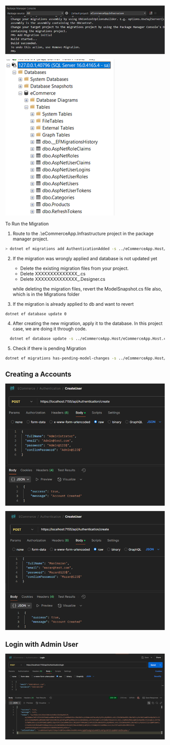

![alt text](image.png)

![alt text](image-1.png)

To Run the Migration
1. Route to the .\eCommerceApp.Infrastructure project in the package manager project.

```bash
> dotnet ef migrations add AuthenticationAdded -s ../eCommerceApp.Host/eCommerceApp.Host.csproj
```

2. If the migration was wrongly applied and database is not updated yet
   - Delete the existing migration files from your project.
   - Delete XXXXXXXXXXXXXX_<wrongmigrationname>.cs
   - Delete XXXXXXXXXXXXXX_<wrongmigrationname>.Designer.cs

   while deleting the migration files, revert the ModelSnapshot.cs file also, which is in the Migrations folder

3. If the migration is already applied to db and want to revert

```bash
dotnet ef database update 0
```
4. After creating the new migration, apply it to the database. In this project case, we are doing it through code. 
```bash
  dotnet ef database update -s ../eCommerceApp.Host/eCommerceApp.Host.csproj
```

5. Check if there is pending Migration
```bash
dotnet ef migrations has-pending-model-changes -s ../eCommerceApp.Host/eCommerceApp.Host.csproj
```

## Creating a Accounts
![alt text](image-2.png)

![alt text](image-3.png)

## Login with Admin User
![alt text](image-4.png)